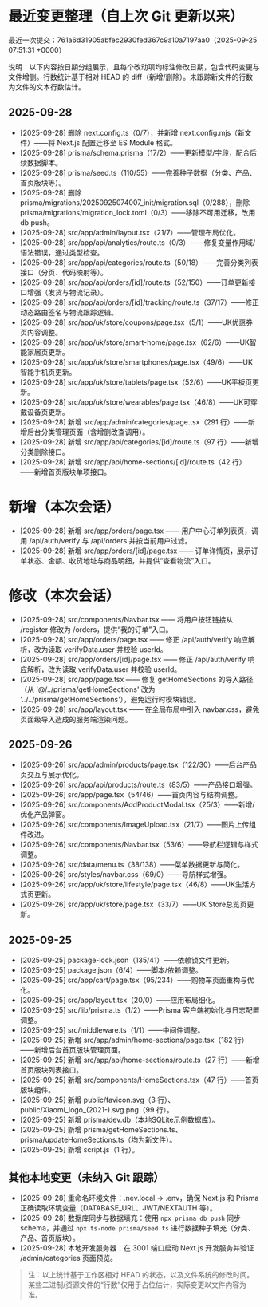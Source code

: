 # 最近变更整理（自上次 Git 更新以来）

最近一次提交：761a6d31905abfec2930fed367c9a10a7197aa0（2025-09-25 07:51:31 +0000）

说明：以下内容按日期分组展示，且每个改动项均标注修改日期，包含代码变更与文件增删。行数统计基于相对 HEAD 的 diff（新增/删除）。未跟踪新文件的行数为文件的文本行数估计。

## 2025-09-28

- [2025-09-28] 删除 next.config.ts（0/7），并新增 next.config.mjs（新文件）——将 Next.js 配置迁移至 ES Module 格式。
- [2025-09-28] prisma/schema.prisma（17/2）——更新模型/字段，配合后续数据脚本。
- [2025-09-28] prisma/seed.ts（110/55）——完善种子数据（分类、产品、首页版块等）。
- [2025-09-28] 删除 prisma/migrations/20250925074007_init/migration.sql（0/288），删除 prisma/migrations/migration_lock.toml（0/3）——移除不可用迁移，改用 db push。
- [2025-09-28] src/app/admin/layout.tsx（21/7）——管理布局优化。
- [2025-09-28] src/app/api/analytics/route.ts（0/3）——修复变量作用域/语法错误，通过类型检查。
- [2025-09-28] src/app/api/categories/route.ts（50/18）——完善分类列表接口（分页、代码映射等）。
- [2025-09-28] src/app/api/orders/[id]/route.ts（52/150）——订单更新接口增强（发货与物流记录）。
- [2025-09-28] src/app/api/orders/[id]/tracking/route.ts（37/17）——修正动态路由签名与物流跟踪逻辑。
- [2025-09-28] src/app/uk/store/coupons/page.tsx（5/1）——UK优惠券页内容调整。
- [2025-09-28] src/app/uk/store/smart-home/page.tsx（62/6）——UK智能家居页更新。
- [2025-09-28] src/app/uk/store/smartphones/page.tsx（49/6）——UK智能手机页更新。
- [2025-09-28] src/app/uk/store/tablets/page.tsx（52/6）——UK平板页更新。
- [2025-09-28] src/app/uk/store/wearables/page.tsx（46/8）——UK可穿戴设备页更新。
- [2025-09-28] 新增 src/app/admin/categories/page.tsx（291 行）——新增后台分类管理页面（含增删改查调用）。
- [2025-09-28] 新增 src/app/api/categories/[id]/route.ts（97 行）——新增分类删除接口。
- [2025-09-28] 新增 src/app/api/home-sections/[id]/route.ts（42 行）——新增首页版块单项接口。

# 新增（本次会话）

- [2025-09-28] 新增 src/app/orders/page.tsx —— 用户中心订单列表页，调用 /api/auth/verify 与 /api/orders 并按当前用户过滤。
- [2025-09-28] 新增 src/app/orders/[id]/page.tsx —— 订单详情页，展示订单状态、金额、收货地址与商品明细，并提供“查看物流”入口。

# 修改（本次会话）

- [2025-09-28] src/components/Navbar.tsx —— 将用户按钮链接从 /register 修改为 /orders，提供“我的订单”入口。
- [2025-09-28] src/app/orders/page.tsx —— 修正 /api/auth/verify 响应解析，改为读取 verifyData.user 并校验 userId。
- [2025-09-28] src/app/orders/[id]/page.tsx —— 修正 /api/auth/verify 响应解析，改为读取 verifyData.user 并校验 userId。
- [2025-09-28] src/app/page.tsx —— 修复 getHomeSections 的导入路径（从 '@/../prisma/getHomeSections' 改为 '../../prisma/getHomeSections'），避免运行时模块错误。
- [2025-09-28] src/app/layout.tsx —— 在全局布局中引入 navbar.css，避免页面级导入造成的服务端渲染问题。

## 2025-09-26

- [2025-09-26] src/app/admin/products/page.tsx（122/30）——后台产品页交互与展示优化。
- [2025-09-26] src/app/api/products/route.ts（83/5）——产品接口增强。
- [2025-09-26] src/app/page.tsx（54/46）——首页内容与结构调整。
- [2025-09-26] src/components/AddProductModal.tsx（25/3）——新增/优化产品弹窗。
- [2025-09-26] src/components/ImageUpload.tsx（21/7）——图片上传组件改进。
- [2025-09-26] src/components/Navbar.tsx（53/6）——导航栏逻辑与样式调整。
- [2025-09-26] src/data/menu.ts（38/138）——菜单数据更新与简化。
- [2025-09-26] src/styles/navbar.css（69/0）——导航样式增强。
- [2025-09-26] src/app/uk/store/lifestyle/page.tsx（46/8）——UK生活方式页更新。
- [2025-09-26] src/app/uk/store/page.tsx（33/7）——UK Store总览页更新。

## 2025-09-25

- [2025-09-25] package-lock.json（135/41）——依赖锁文件更新。
- [2025-09-25] package.json（6/4）——脚本/依赖调整。
- [2025-09-25] src/app/cart/page.tsx（95/234）——购物车页面重构与优化。
- [2025-09-25] src/app/layout.tsx（20/0）——应用布局细化。
- [2025-09-25] src/lib/prisma.ts（1/2）——Prisma 客户端初始化与日志配置调整。
- [2025-09-25] src/middleware.ts（1/1）——中间件调整。
- [2025-09-25] 新增 src/app/admin/home-sections/page.tsx（182 行）——新增后台首页版块管理页面。
- [2025-09-25] 新增 src/app/api/home-sections/route.ts（27 行）——新增首页版块列表接口。
- [2025-09-25] 新增 src/components/HomeSections.tsx（47 行）——首页版块组件。
- [2025-09-25] 新增 public/favicon.svg（3 行）、public/Xiaomi_logo_(2021-).svg.png（99 行）。
- [2025-09-25] 新增 prisma/dev.db（本地SQLite示例数据库）。
- [2025-09-25] 新增 prisma/getHomeSections.ts、prisma/updateHomeSections.ts（均为新文件）。
- [2025-09-25] 新增 script.js（1 行）。

## 其他本地变更（未纳入 Git 跟踪）

- [2025-09-28] 重命名环境文件：.nev.local → .env，确保 Next.js 和 Prisma 正确读取环境变量（DATABASE_URL、JWT/NEXTAUTH 等）。
- [2025-09-28] 数据库同步与数据填充：使用 `npx prisma db push` 同步 schema，并通过 `npx ts-node prisma/seed.ts` 进行数据种子填充（分类、产品、首页版块）。
- [2025-09-28] 本地开发服务器：在 3001 端口启动 Next.js 开发服务并验证 /admin/categories 页面预览。

> 注：以上统计基于工作区相对 HEAD 的状态，以及文件系统的修改时间。某些二进制/资源文件的“行数”仅用于占位估计，实际变更以文件内容为准。